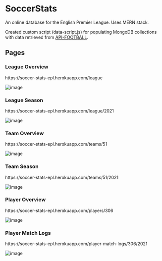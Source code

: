 # SoccerStats

An online database for the English Premier League. Uses MERN stack.

Created custom script (data-script.js) for populating MongoDB collections with data retrieved from [API-FOOTBALL]([url](https://www.api-football.com/)). 

<h2>Pages</h2>

<h3>League Overview</h3>
https://soccer-stats-epl.herokuapp.com/league

![image](https://github.com/bluebarryz/SoccerStats/assets/45883553/34892ade-63b5-46ac-a95e-692fb61227fa)

<h3>League Season</h3>
https://soccer-stats-epl.herokuapp.com/league/2021

![image](https://github.com/bluebarryz/SoccerStats/assets/45883553/299a087c-cc48-41db-83b3-23bb89ec0b9c)

<h3>Team Overview</h3>
https://soccer-stats-epl.herokuapp.com/teams/51

![image](https://github.com/bluebarryz/SoccerStats/assets/45883553/435fcbba-0e1a-4a4d-b8c4-816c62842e67)

<h3>Team Season</h3>
https://soccer-stats-epl.herokuapp.com/teams/51/2021

![image](https://github.com/bluebarryz/SoccerStats/assets/45883553/63b7b018-d85f-42a9-8396-6eebdbfc4199)

<h3>Player Overview</h3>
https://soccer-stats-epl.herokuapp.com/players/306

![image](https://github.com/bluebarryz/SoccerStats/assets/45883553/488a1ba7-4231-4dbb-8922-e655bb82841a)

<h3>Player Match Logs</h3>
https://soccer-stats-epl.herokuapp.com/player-match-logs/306/2021

![image](https://github.com/bluebarryz/SoccerStats/assets/45883553/293c3777-aae8-4ba0-8374-64b72fcc760a)
